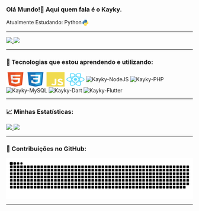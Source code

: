 ### Olá Mundo!👋 Aqui quem fala é o Kayky.
 Atualmente Estudando: Python<img align="center" alt="Kayky-Python" height="20" width="20" src="https://raw.githubusercontent.com/devicons/devicon/master/icons/python/python-original.svg"> 

---

<div>
  <a href="https://github.com/Kayky-007">
    <img height="180em" src="https://github-readme-stats.vercel.app/api?username=Kayky-007&show_icons=true&theme=dark&include_all_commits=true&count_private=true" />
    <img height="180em" src="https://github-readme-stats.vercel.app/api/top-langs/?username=Kayky-007&layout=compact&langs_count=16&theme=dark" />
  </a>
</div>

---

### 🚀 Tecnologias que estou aprendendo e utilizando:
<div style="display: inline_block">
  <img align="center" alt="Kayky-HTML" height="40" width="50" src="https://raw.githubusercontent.com/devicons/devicon/master/icons/html5/html5-original.svg">
  <img align="center" alt="Kayky-CSS" height="40" width="50" src="https://raw.githubusercontent.com/devicons/devicon/master/icons/css3/css3-original.svg">
  <img align="center" alt="Kayky-JS" height="40" width="50" src="https://raw.githubusercontent.com/devicons/devicon/master/icons/javascript/javascript-plain.svg">
  <img align="center" alt="Kayky-React" height="40" width="50" src="https://raw.githubusercontent.com/devicons/devicon/master/icons/react/react-original.svg">
  <img align="center" alt="Kayky-NodeJS" height="40" width="50" src="https://cdn.jsdelivr.net/gh/devicons/devicon@latest/icons/nodejs/nodejs-plain-wordmark.svg" />
  <img align="center" alt="Kayky-PHP" height="40" width="50" src="https://cdn.jsdelivr.net/gh/devicons/devicon@latest/icons/php/php-original.svg" />
  <img align="center" alt="Kayky-MySQL" height="40" width="50" src="https://cdn.jsdelivr.net/gh/devicons/devicon@latest/icons/mysql/mysql-original-wordmark.svg" />
  <img align="center" alt="Kayky-Dart" height="40" width="50" src="https://cdn.jsdelivr.net/gh/devicons/devicon@latest/icons/dart/dart-original.svg" />
  <img align="center" alt="Kayky-Flutter" height="40" width="50" src="https://cdn.jsdelivr.net/gh/devicons/devicon@latest/icons/flutter/flutter-original.svg" />
</div>

---

### 📈 Minhas Estatísticas:
<a href="https://github.com/Kayky-007">
  <img height="150em" src="https://github-readme-stats.vercel.app/api?username=Kayky-007&show_icons=true&theme=dark&include_all_commits=true&count_private=true" />
</a>

<a href="https://github.com/Kayky-007">
  <img height="150em" src="https://github-readme-stats.vercel.app/api/top-langs/?username=Kayky-007&layout=compact&langs_count=16&theme=dark" />
</a>

---

### 🐍 Contribuições no GitHub:
<picture align="center">
  <source media="(prefers-color-scheme: dark)" srcset="https://raw.githubusercontent.com/Kayky-007/Kayky-007/output/github-contribution-grid-snake-dark.svg">
  <source media="(prefers-color-scheme: light)" srcset="https://raw.githubusercontent.com/Kayky-007/Kayky-007/output/github-contribution-grid-snake-dark.svg">
  <img align="center" alt="github contribution grid snake animation" src="https://raw.githubusercontent.com/Kayky-007/Kayky-007/output/github-contribution-grid-snake.svg">
</picture>



---
